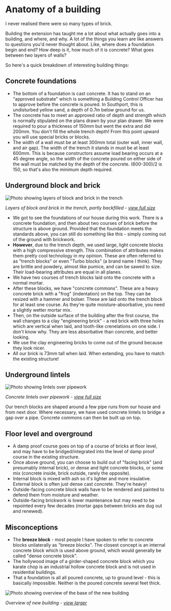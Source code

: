 # Anatomy of a building

I never realised there were so many types of brick.

Building the extension has taught me a lot about what actually goes into a building, and where, and why. A lot of the things you learn are like answers to questions you'd never thought about. Like, where does a foundation begin and end? How deep is it, how much of it is concrete? What goes between two layers of walls?

So here's a quick breakdown of interesting building things:

## Concrete foundations

 * The bottom of a foundation is cast concrete. It has to stand on an "approved substrate" which is something a Building Control Officer has to approve before the concrete is poured. In Southport, this is undisturbed yellow sand, a depth of 0.7m below ground for us.
 * The concrete has to meet an approved ratio of depth and strength which is normally stipulated on the plans drawn by your plan drawer. We were required to pour a thickness of 150mm but went the extra and did 200mm. You don't fill the whole trench depth! From this point upward you will use special bricks or blocks.
 * The width of a wall must be at least 300mm total (outer wall, inner wall, and air gap). The width of the trench it stands in must be at least 600mm. This is because constructors assume load bearing occurs at a 45 degree angle, so the width of the concrete poured on either side of the wall must be matched by the depth of the concrete. (600-300)/2 is 150, so that's also the minimum depth required.
 
## Underground block and brick

![Photo showing layers of block and brick in the trench](./posts/building/trench-small.jpg)

*Layers of block and brick in the trench, partly backfilled - [view full size](./posts/building/trench.jpg)*

 * We got to see the foundations of our house during this work. There is a concrete foundation, and then about two courses of brick before the structure is above ground. Provided that the foundation meets the standards above, you can still do something like this - simply coming out of the ground with brickwork.
 * **However**, due to the trench depth, we used large, light concrete blocks with a high compressive strength. This combination of attributes makes them pretty cool technology in my opinion. These are often referred to as "trench blocks" or even "Turbo blocks" (a brand name I think). They are brittle and powdery, almost like pumice, and can be sawed to size. Their load-bearing attributes are equal in all planes. 
 * We have two courses of trench blocks laid onto the concrete with a normal mortar.
 * After these blocks, we have "concrete commons". These are a heavy concrete brick with a "frog" (indentation) on the top. They can be resized with a hammer and bolser. These are laid onto the trench block for at least one course. As they're quite moisture-absorbative, you need a slightly wetter mortar mix.
 * Then, on the outside surface of the building after the first course, the wall changes to a clay "engineering brick" - a red brick with three holes which are vertical when laid, and tooth-like crenelations on one side. I don't know why. They are less absorbative than concrete, and better looking.
 * We use the clay engineering bricks to come out of the ground because they look nicer.
 * All our brick is 73mm tall when laid. When extending, you have to match the existing structure!
 
## Underground lintels

![Photo showing lintels over pipework](./posts/building/lintels-small.jpg)

*Concrete lintels over pipework - [view full size](./posts/building/lintels.jpg)*

Our trench blocks are shaped around a few pipe runs from our house and from next door. Where necessary, we have used concrete lintels to bridge a gap over a pipe. Concrete commons can then be built up on top.
 
## Floor level and overground

 * A damp proof course goes on top of a course of bricks at floor level, and may have to be bridged/integrated into the level of damp proof course in the existing structure.
 * Once above ground, you can choose to build out of "facing brick" (and presumably internal brick), or dense and light concrete blocks, or some mix (concrete inside, brick outside, rarely the opposite).
 * Internal block is mixed with ash so it's lighter and more insulative. External block is often just dense cast concrete. They're heavy!
 * Outside-facing concrete block walls have to be rendered and painted to defend them from moisture and weather.
 * Outside-facing brickwork is lower maintenance but may need to be repointed every few decades (mortar gaps between bricks are dug out and renewed).
 
## Misconceptions

 * The **breeze block** - most people I have spoken to refer to concrete blocks unilaterally as "breeze blocks". The closest concept is an internal concrete block which is used above ground, which would generally be called "dense concrete block".
 * The hollywood image of a girder-shaped concrete block which you karate chop is an industrial hollow concrete block and is not used in residential buildings.
 * That a foundation is all all poured concrete, up to ground level - this is basically impossible. Neither is the poured concrete several feet thick.
 
![Photo showing overview of the base of the new building](./posts/building/overview-small.jpg)

*Overview of new building - [view larger](./posts/building/overview.jpg)*